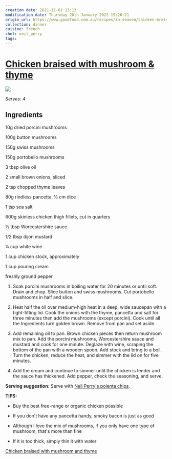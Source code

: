 ```yaml
---
creation date: 2021-11-01 13:13
modification date: Thursday 20th January 2022 15:26:21
origin_url: https://www.goodfood.com.au/recipes/in-season/chicken-braised-with-mushroom-and-thyme-20150504-3vcpd
collection: dinner
cuisine: french
chef: neil_perry
tags:
---
```

# [Chicken braised with mushroom & thyme](https://www.goodfood.com.au/recipes/in-season/chicken-braised-with-mushroom-and-thyme-20150504-3vcpd)

![](_attachments/c0d6a7849a33fcd3c17fbbcb8d37c1a9.jpg)

*Serves: 4*

## Ingredients

10g dried porcini mushrooms

100g button mushrooms

150g swiss mushrooms

150g portobello mushrooms

3 tbsp olive oil

2 small brown onions, sliced

2 tsp chopped thyme leaves

80g rindless pancetta, 1⁄2 cm dice

1 tsp sea salt

600g skinless chicken thigh fillets, cut in quarters

1⁄2 tbsp Worcestershire sauce

1/2 tbsp dijon mustard

1⁄4 cup white wine

1 cup chicken stock, approximately

1 cup pouring cream

freshly ground pepper

1. Soak porcini mushrooms in boiling water for 20 minutes or until soft. Drain and chop. Slice button and swiss mushrooms. Cut portobello mushrooms in half and slice.

2. Heat half the oil over medium-high heat in a deep, wide saucepan with a tight-fitting lid. Cook the onions with the thyme, pancetta and salt for three minutes then add the mushrooms (except porcini). Cook until all the Ingredients turn golden brown. Remove from pan and set aside.

3. Add remaining oil to pan. Brown chicken pieces then return mushroom mix to pan. Add the porcini mushrooms, Worcestershire sauce and mustard and cook for one minute. Deglaze with wine, scraping the bottom of the pan with a wooden spoon. Add stock and bring to a boil. Turn the chicken, reduce the heat, and simmer with the lid on for five minutes.

4. Add the cream and continue to simmer until the chicken is tender and the sauce has thickened. Add pepper, check the seasoning, and serve.

**Serving suggestion:** Serve with [Neil Perry's polenta chips](http://www.goodfood.com.au/good-food/cook/recipe/polenta-chips-20150504-3vcpe.html).

**TIPS:**
* Buy the best free-range or organic chicken possible

* If you don't have any pancetta handy, smoky bacon is just as good

* Although I love the mix of mushrooms, if you only have one type of mushroom, that's more than fine

* If it is too thick, simply thin it with water

[Chicken braised with mushroom and thyme](https://www.goodfood.com.au/recipes/in-season/chicken-braised-with-mushroom-and-thyme-20150504-3vcpd)